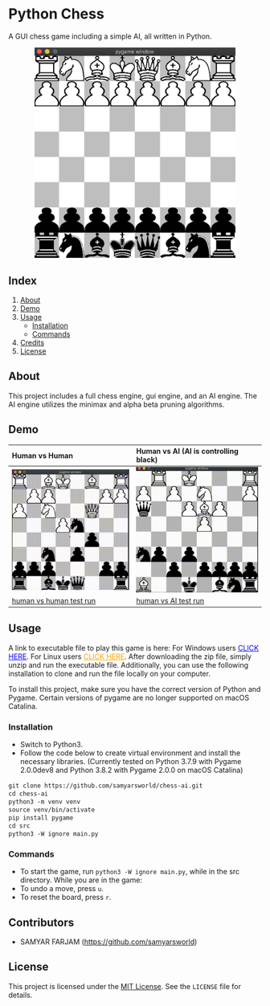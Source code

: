 # Python Chess
A GUI chess game including a simple AI, all written in Python.
<p align="center">
<img src="github-static/chess-start.png" width="400"/>
</p>

## Index
1. [About](#about)
2. [Demo](#demo)
3. [Usage](#usage)
    * [Installation](#installation)
    * [Commands](#commands)
4. [Credits](#credits)
5. [License](#license)

<a name="about"></a>
## About
This project includes a full chess engine, gui engine, and an AI engine. The AI engine utilizes the minimax and alpha beta pruning algorithms.

<a name="demo"></a>
## Demo
| Human vs Human   | Human vs AI (AI is controlling black)  |
|:----------------------|:------------------|
|![](./github-static/chess-clip1.gif) | ![](./github-static/chess-clip2.gif) |
| [human vs human test run](https://www.youtube.com/watch?v=yuVbVM19GIY) | [human vs AI test run](https://www.youtube.com/watch?v=npUyYXWPDfI) |

<a name="usage"></a>
## Usage
A link to executable file to play this game is here: For Windows users <a style="color:blue;" href="https://drive.google.com/file/d/1whberk3yM7k9m4i6Gn-LHCxXZ84Q8WeH/view?usp=share_link">CLICK HERE</a>. For Linux users <a style="color:orange;" href="https://drive.google.com/file/d/1acJsgsbm9qi27_SazzMhxmidVgkWVjsD/view?usp=share_link">CLICK HERE</a>. After downloading the zip file, simply unzip and run the executable file.
Additionally, you can use the following installation to clone and run the file locally on your computer.

To install this project, make sure you have the correct version of Python and Pygame. Certain versions of pygame are no longer supported on macOS Catalina.

<a name="installation"></a>
### Installation
- Switch to Python3.
- Follow the code below to create virtual environment and install the necessary libraries.
(Currently tested on Python 3.7.9 with Pygame 2.0.0dev8 and Python 3.8.2 with Pygame 2.0.0 on macOS Catalina)
```
git clone https://github.com/samyarsworld/chess-ai.git
cd chess-ai
python3 -m venv venv
source venv/bin/activate
pip install pygame
cd src
python3 -W ignore main.py
```

<a name="commands"></a>
### Commands
- To start the game, run `python3 -W ignore main.py`, while in the src directory. While you are in the game:
- To undo a move, press `u`.
- To reset the board, press `r`.

<a name="credits"></a>
## Contributors

- SAMYAR FARJAM (https://github.com/samyarsworld)

<a name="license"></a>
## License

This project is licensed under the [MIT License](https://opensource.org/licenses/MIT). See the `LICENSE` file for details.
